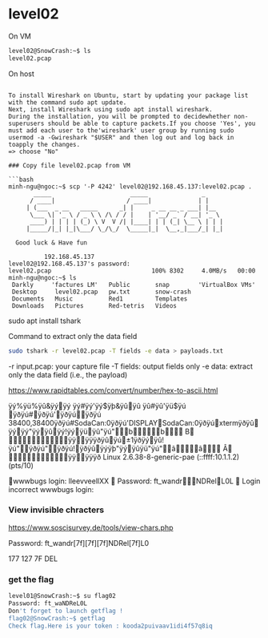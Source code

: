 # level02

On VM
```bash
level02@SnowCrash:~$ ls
level02.pcap
```

On host
```

To install Wireshark on Ubuntu, start by updating your package list with the command sudo apt update.
Next, install Wireshark using sudo apt install wireshark.
During the installation, you will be prompted to decidewhether non-superusers should be able to capture packets.If you choose 'Yes', you must add each user to the'wireshark' user group by running sudo usermod -a -Gwireshark "$USER" and then log out and log back in toapply the changes.
=> choose "No"

### Copy file level02.pcap from VM

```bash
minh-ngu@ngoc:~$ scp '-P 4242' level02@192.168.45.137:level02.pcap .
	   _____                      _____               _     
	  / ____|                    / ____|             | |    
	 | (___  _ __   _____      _| |     _ __ __ _ ___| |__  
	  \___ \| '_ \ / _ \ \ /\ / / |    | '__/ _` / __| '_ \ 
	  ____) | | | | (_) \ V  V /| |____| | | (_| \__ \ | | |
	 |_____/|_| |_|\___/ \_/\_/  \_____|_|  \__,_|___/_| |_|
                                                        
  Good luck & Have fun

          192.168.45.137 
level02@192.168.45.137's password: 
level02.pcap                            100% 8302     4.0MB/s   00:00    
minh-ngu@ngoc:~$ ls
 Darkly     'factures LM'   Public       snap        'VirtualBox VMs'
 Desktop     level02.pcap   pw.txt       snow-crash
 Documents   Music          Red1         Templates
 Downloads   Pictures       Red-tetris   Videos

```

sudo apt install tshark

Command to extract only the data field
```bash
sudo tshark -r level02.pcap -T fields -e data > payloads.txt
```

-r input.pcap: your capture file
-T fields: output fields only
-e data: extract only the data field (i.e., the payload)



https://www.rapidtables.com/convert/number/hex-to-ascii.html


ÿý%ÿü%ÿû&ÿýÿý ÿý#ÿý'ÿý$ÿþ&ÿûÿû ÿû#ÿû'ÿü$ÿú ÿðÿú#ÿðÿú'ÿðÿúÿðÿú  38400,38400ÿðÿú# SodaCan:0ÿðÿú'  DISPLAYSodaCan:0ÿðÿú xtermÿðÿûÿýÿý"ÿýÿûÿý!ÿýÿüÿû"ÿú"  b  b	B
ÿÿÿÿÿðÿûÿú ± 1ÿðÿýÿû!ÿú"ÿðÿú"ÿðÿú!ÿðÿûÿý ÿþ"ÿýÿû ÿü"ÿú"ââ	Â
ÿÿÿÿÿð
Linux 2.6.38-8-generic-pae (::ffff:10.1.1.2) (pts/10)

 wwwbugs login: l le ev ve el lX X
 
Password: ft_wandrNDRelL0L
 
 
Login incorrect
wwwbugs login: 


### View invisible chracters

https://www.soscisurvey.de/tools/view-chars.php

Password: ft_wandr[7f][7f][7f]NDRel[7f]L0

177   127   7F    DEL

### get the flag
```bash
level01@SnowCrash:~$ su flag02
Password: ft_waNDReL0L
Don't forget to launch getflag !
flag02@SnowCrash:~$ getflag 
Check flag.Here is your token : kooda2puivaav1idi4f57q8iq

```